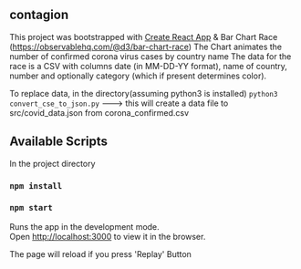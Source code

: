 ## contagion

This project was bootstrapped with [Create React App](https://github.com/facebook/create-react-app)
& Bar Chart Race (https://observablehq.com/@d3/bar-chart-race)
The Chart animates the number of confirmed corona virus cases by country name
The data for the race is a CSV with columns date (in MM-DD-YY format), name of country, number and optionally category (which if present determines color).

To replace data, in the directory(assuming python3 is installed)
`python3 convert_cse_to_json.py`
---> this will create a data file to src/covid_data.json from corona_confirmed.csv

## Available Scripts

In the project directory

### `npm install`

### `npm start`

Runs the app in the development mode.<br />
Open [http://localhost:3000](http://localhost:3000) to view it in the browser.

The page will reload if you press 'Replay' Button <br />
